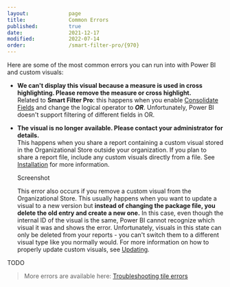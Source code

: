```yaml
---
layout:             page
title:              Common Errors
published:          true
date:               2021-12-17
modified:           2022-07-14
order:              /smart-filter-pro/{970}
---
```

Here are some of the most common errors you can run into with Power BI and custom visuals:

- **We can't display this visual because a measure is used in cross highlighting. Please remove the measure or cross highlight.**  
    Related to **Smart Filter Pro**: this happens when you enable [Consolidate Fields](../smart-filter-pro/options/mode/consolidate-fields.md) and change the logical operator to ***OR***. Unfortunately, Power BI doesn't support filtering of different fields in OR.

- **The visual is no longer available. Please contact your administrator for details.**  
    This happens when you share a report containing a custom visual stored in the Organizational Store outside your organization. If you plan to share a report file, include any custom visuals directly from a file. See [Installation](installation.md) for more information.  

    <todo>Screenshot</todo>

    This error also occurs if you remove a custom visual from the Organizational Store. This usually happens when you want to update a visual to a new version but **instead of changing the package file, you delete the old entry and create a new one.** In this case, even though the internal ID of the visual is the same, Power BI cannot recognize which visual it was and shows the error. Unfortunately, visuals in this state can only be deleted from your reports - you can't switch them to a different visual type like you normally would. For more information on how to properly update  custom visuals, see [Updating](updating.md).

<todo>TODO</todo>

> More errors are available here: [Troubleshooting tile errors](https://docs.microsoft.com/en-us/power-bi/connect-data/refresh-troubleshooting-tile-errors)

